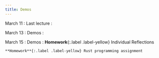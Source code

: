 ```yaml
---
title: Demos
---
```


March 11
:     Last lecture
  : 

March 13
: Demos
  : 

March 15
: Demos
  : **Homework**{:.label .label-yellow} Individual Reflections
  
    **Homework**{:.label .label-yellow} Rust programming assignment